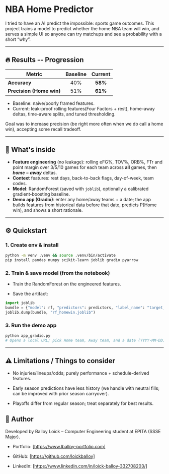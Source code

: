# NBA Home Predictor

I tried to have an AI predict the impossible: sports game outcomes.
This project trains a model to predict whether the home NBA team will win, and serves a simple UI so anyone can try matchups and see a probability with a short “why”.

---

## 🔥 Results -- Progression

| Metric                   | Baseline | Current |
| ------------------------ | :------: | :-----: |
| **Accuracy**             |    40%   | **58%** |
| **Precision (Home win)** |    51%   | **61%** |

- Baseline: naive/poorly framed features.
- Current: leak-proof rolling features(Four Factors + rest), home–away deltas, time-aware splits, and tuned thresholding.

Goal was to increase precision (be right more often when we do call a home win), accepting some recall tradeoff.

---

## 🧠 What's inside

- **Feature engineering** (no leakage): rolling eFG%, TOV%, ORB%, FTr and point margin over 3/5/10 games for each team across **all** games, then ***home − away*** deltas.
- **Context** features: rest days, back-to-back flags, day-of-week, team codes.
- **Model**: RandomForest (saved with `joblib`), optionally a calibrated gradient-boosting baseline.
- **Demo app (Gradio)**: enter any home/away teams + a date; the app builds features from historical data before that date, predicts P(Home win), and shows a short rationale.

---

## ⚙️ Quickstart

### 1. Create env & install

```bash
python -m venv .venv && source .venv/bin/activate
pip install pandas numpy scikit-learn joblib gradio pyarrow
```
### 2. Train & save model (from the notebook)

- Train the RandomForest on the engineered features.

- Save the artifact:
```python
import joblib
bundle = {"model": rf, "predictors": predictors, "label_name": "target_home", "team_categories": team_categories}
joblib.dump(bundle, "rf_homewin.joblib")
```

### 3. Run the demo app

```bash
python app_gradio.py
# Opens a local URL; pick Home team, Away team, and a date (YYYY-MM-DD)

```
---
## ⚠️ Limitations / Things to consider

- No injuries/lineups/odds; purely performance + schedule-derived features.

- Early season predictions have less history (we handle with neutral fills; can be improved with prior season carryover).

- Playoffs differ from regular season; treat separately for best results.

## 👤 Author

Developed by Balloy Loïck – Computer Engineering student at EPITA (SSSE Major).

- Portfolio: [https://www.lballoy-portfolio.com]

- GitHub: [https://github.com/loickballoy]

- LinkedIn: [https://www.linkedin.com/in/loick-balloy-332708203/]